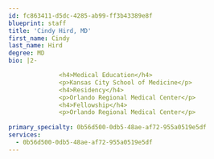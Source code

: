 ```yaml
---
id: fc863411-d5dc-4285-ab99-ff3b43389e8f
blueprint: staff
title: 'Cindy Hird, MD'
first_name: Cindy
last_name: Hird
degree: MD
bio: |2-

              <h4>Medical Education</h4>
              <p>Kansas City School of Medicine</p>
              <h4>Residency</h4>
              <p>Orlando Regional Medical Center</p>
              <h4>Fellowship</h4>
              <p>Orlando Regional Medical Center</p>
          
primary_specialty: 0b56d500-0db5-48ae-af72-955a0519e5df
services:
  - 0b56d500-0db5-48ae-af72-955a0519e5df
---
```

